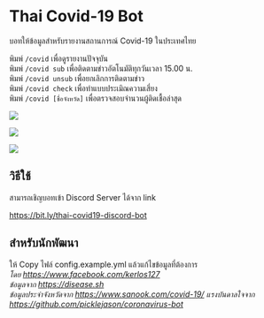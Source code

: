 # Thai Covid-19 Bot

บอทให้ข้อมูลสำหรับรายงานสถานการณ์ Covid-19 ในประเทศไทย
  
พิมพ์ `/covid` เพื่อดูรายงานปัจจุบัน  
พิมพ์ `/covid sub` เพื่อติดตามข่าวอัตโนมัติทุกวันเวลา 15.00 น.  
พิมพ์ `/covid unsub` เพื่อยกเลิกการติดตามข่าว  
พิมพ์ `/covid check` เพื่อทำแบบประเมิณความเสี่ยง  
พิมพ์ `/covid [ชื่อจังหวัด]` เพื่อตรวจสอบจำนวนผู้ติดเชื้อล่าสุด

![](https://i.imgur.com/tFmjzuo.png)

![](https://i.imgur.com/WLTMQ5f.png)

![](https://i.imgur.com/3BSBGXq.png)

## วิธีใช้
สามารถเชิญบอทเข้า Discord Server ได้จาก link

<https://bit.ly/thai-covid19-discord-bot>


## สำหรับนักพัฒนา
ให้ Copy ไฟล์ config.example.yml แล้วแก้ไขข้อมูลที่ต้องการ  
*โดย <https://www.facebook.com/kerlos127>*  
*ข้อมูลจาก <https://disease.sh>*  
*ข้อมูลประจำจังหวัดจาก <https://www.sanook.com/covid-19/>*
*แรงบันดาลใจจาก <https://github.com/picklejason/coronavirus-bot>*
